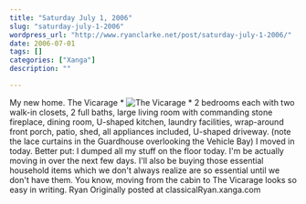 ```yaml
---
title: "Saturday July 1, 2006"
slug: "saturday-july-1-2006"
wordpress_url: "http://www.ryanclarke.net/post/saturday-july-1-2006/"
date: 2006-07-01
tags: []
categories: ["Xanga"]
description: ""

---
```


My new home.
The Vicarage \*
![The Vicarage](http://img.photobucket.com/albums/v300/classicalRyan/TheVicarage.jpg)
\* 2 bedrooms each with two walk-in closets, 2 full baths, large living room with commanding stone fireplace, dining room, U-shaped kitchen, laundry facilities, wrap-around front porch, patio, shed, all appliances included, U-shaped driveway. (note the lace curtains in the Guardhouse overlooking the Vehicle Bay)
I moved in today. Better put: I dumped all my stuff on the floor today. I'm be actually moving in over the next few days. I'll also be buying those essential household items which we don't always realize are so essential until we don't have them.
You know, moving from the cabin to The Vicarage looks so easy in writing.
Ryan
Originally posted at classicalRyan.xanga.com
